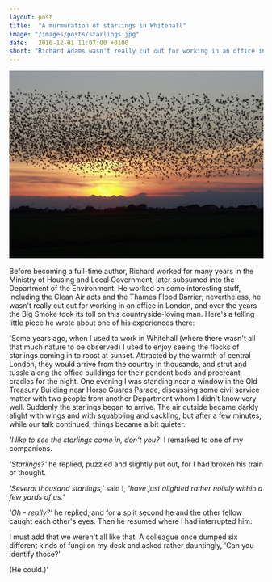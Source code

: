 ```yaml
---
layout: post
title:  "A murmuration of starlings in Whitehall"
image: "/images/posts/starlings.jpg"
date:   2016-12-01 11:07:00 +0100
short: "Richard Adams wasn't really cut out for working in an office in London; here's a telling little piece he wrote about one of his experiences there"
---
```


![Starlings flocking](/images/posts/starlings.jpg)

Before becoming a full-time author, Richard worked for many years in the Ministry of Housing and Local Government, later subsumed into the Department of the Environment. He worked on some interesting stuff, including the Clean Air acts and the Thames Flood Barrier; nevertheless, he wasn't really cut out for working in an office in London, and over the years the Big Smoke took its toll on this countryside-loving man. Here's a telling little piece he wrote about one of his experiences there:

'Some years ago, when I used to work in Whitehall (where there wasn't all that much nature to be observed) I used to enjoy seeing the flocks of starlings coming in to roost at sunset. Attracted by the warmth of central London, they would arrive from the country in thousands, and strut and tussle along the office buildings for their pendent beds and procreant cradles for the night. One evening I was standing near a window in the Old Treasury Building near Horse Guards Parade, discussing some civil service matter with two people from another Department whom I didn't know very well. Suddenly the starlings began to arrive. The air outside became darkly alight with wings and with squabbling and cackling, but after a few minutes, while our talk continued, things became a bit quieter.

_'I like to see the starlings come in, don't you?'_ I remarked to one of my companions.

_'Starlings?'_ he replied, puzzled and slightly put out, for I had broken his train of thought.

_'Several thousand starlings,'_ said I, _'have just alighted rather noisily within a few yards of us.'_

_'Oh - really?'_ he replied, and for a split second he and the other fellow caught each other's eyes. Then he resumed where I had interrupted him.

I must add that we weren't all like that. A colleague once dumped six different kinds of fungi on my desk and asked rather dauntingly, 'Can you identify those?'

(He could.)'

